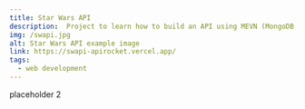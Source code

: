 ```yaml
---
title: Star Wars API
description:  Project to learn how to build an API using MEVN (MongoDB, Express, Vue, & Node). Creating a tool to upload items to a Star Wars API.
img: /swapi.jpg
alt: Star Wars API example image
link: https://swapi-apirocket.vercel.app/
tags: 
  - web development
---
```


placeholder 2